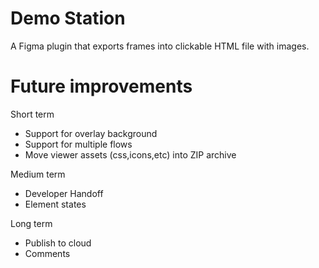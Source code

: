 # Demo Station

A Figma plugin that exports frames into clickable HTML file with images. 

# Future improvements
Short term
- Support for overlay background
- Support for multiple flows
- Move viewer assets (css,icons,etc) into ZIP archive

Medium term
- Developer Handoff
- Element states

Long term
- Publish to cloud
- Comments
